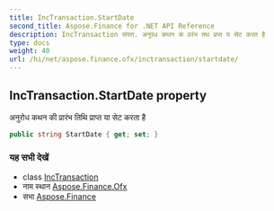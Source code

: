 ```yaml
---
title: IncTransaction.StartDate
second_title: Aspose.Finance for .NET API Reference
description: IncTransaction संपत्त. अनुरध कथन क प्ररंभ तथ प्रप्त य सेट करत है
type: docs
weight: 40
url: /hi/net/aspose.finance.ofx/inctransaction/startdate/
---
```

## IncTransaction.StartDate property

अनुरोध कथन की प्रारंभ तिथि प्राप्त या सेट करता है

```csharp
public string StartDate { get; set; }
```

### यह सभी देखें

* class [IncTransaction](../)
* नाम स्थान [Aspose.Finance.Ofx](../../inctransaction/)
* सभा [Aspose.Finance](../../../)


